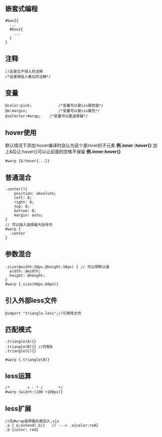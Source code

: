 ## 嵌套式编程

~~~less
#box1{
  ...
  #box2{
    ...
  }
}
~~~

## 注释

~~~less
//这是见不得人的注释
/*这是想给人看见的注释*/
~~~

## 变量

~~~less
@color:pink;			/*变量可以是css属性值*/
@m:margin;				/*变量可以是css属性*/
@selector:#wrap;	/*变量可以是选择器*/
~~~

## hover使用

默认情况下添加:hover编译时会认为这个是inner的子元素 **例.inner :hover{}**
加上&后让:hover{}可以让前面的空格不保留 **例.inner:hover{}**

~~~less
#warp {&:hover{...}}
~~~

## 普通混合

~~~less
.center(){
    position: absolute;
    left: 0;
    right: 0;
    top: 0;
    bottom: 0;
    margin: auto;
}
// 可以插入选择器大括号内
#warp {
  .center
}
~~~

## 参数混合

~~~less
.size(@width:10px,@height:10px) { // 可以带默认值
  width: @width;
  height: @height;
}
#warp {.size(60px,60px)}
~~~

## 引入外部less文件

~~~less
@import "triangle.less";//引用库文件
~~~

## 匹配模式

~~~less
.triangle(A){}
.triangle(B){} //匹配B
.triangle(C){}

#warp {.triangle(B)}
~~~

## less运算

~~~less
/* 		  + - * /  		*/
#warp {widrh:(100 +100px)}
~~~

## less扩展

~~~less
//在#wrap选择器后面加入,sjx
.a { &:extend(.b)}   // ---> .a{color:red}
.b {color: red}
~~~

